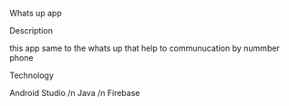 Whats up app 


Description

this app same to the whats up that help to communucation by nummber phone 

Technology  

Android Studio /n
Java /n
Firebase 


